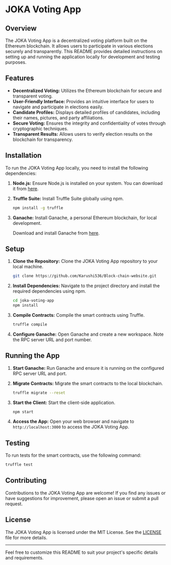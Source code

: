 
# JOKA Voting App

## Overview

The JOKA Voting App is a decentralized voting platform built on the Ethereum blockchain. It allows users to participate in various elections securely and transparently. This README provides detailed instructions on setting up and running the application locally for development and testing purposes.

## Features

- **Decentralized Voting:** Utilizes the Ethereum blockchain for secure and transparent voting.
- **User-Friendly Interface:** Provides an intuitive interface for users to navigate and participate in elections easily.
- **Candidate Profiles:** Displays detailed profiles of candidates, including their names, pictures, and party affiliations.
- **Secure Voting:** Ensures the integrity and confidentiality of votes through cryptographic techniques.
- **Transparent Results:** Allows users to verify election results on the blockchain for transparency.

## Installation

To run the JOKA Voting App locally, you need to install the following dependencies:

1. **Node.js:** Ensure Node.js is installed on your system. You can download it from [here](https://nodejs.org/).

2. **Truffle Suite:** Install Truffle Suite globally using npm.

    ```bash
    npm install -g truffle
    ```

3. **Ganache:** Install Ganache, a personal Ethereum blockchain, for local development.

    Download and install Ganache from [here](https://www.trufflesuite.com/ganache).

## Setup

1. **Clone the Repository:** Clone the JOKA Voting App repository to your local machine.

    ```bash
    git clone https://github.com/Karushi536/Block-chain-website.git
    ```

2. **Install Dependencies:** Navigate to the project directory and install the required dependencies using npm.

    ```bash
    cd joka-voting-app
    npm install
    ```

3. **Compile Contracts:** Compile the smart contracts using Truffle.

    ```bash
    truffle compile
    ```

4. **Configure Ganache:** Open Ganache and create a new workspace. Note the RPC server URL and port number.

## Running the App

1. **Start Ganache:** Run Ganache and ensure it is running on the configured RPC server URL and port.

2. **Migrate Contracts:** Migrate the smart contracts to the local blockchain.

    ```bash
    truffle migrate --reset
    ```

3. **Start the Client:** Start the client-side application.

    ```bash
    npm start
    ```

4. **Access the App:** Open your web browser and navigate to `http://localhost:3000` to access the JOKA Voting App.

## Testing

To run tests for the smart contracts, use the following command:

```bash
truffle test
```

## Contributing

Contributions to the JOKA Voting App are welcome! If you find any issues or have suggestions for improvement, please open an issue or submit a pull request.

## License

The JOKA Voting App is licensed under the MIT License. See the [LICENSE](LICENSE) file for more details.

---

Feel free to customize this README to suit your project's specific details and requirements.

